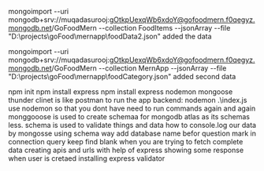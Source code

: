 mongoimport --uri mongodb+srv://muqadasurooj:gOtkpUexqWb6xdoY@gofoodmern.f0qegyz.mongodb.net/GoFoodMern --collection FoodItems --jsonArray --file "D:\projects\goFood\mernapp\foodData2.json"
added the data

mongoimport --uri mongodb+srv://muqadasurooj:gOtkpUexqWb6xdoY@gofoodmern.f0qegyz.mongodb.net/GoFoodMern --collection MernApp --jsonArray --file "D:\projects\goFood\mernapp\foodCategory.json"
added second data

npm init
npm install express
npm install express nodemon mongoose
thunder clinet is like postman
to run the app backend: nodemon .\index.js
use nodemon so that you dont have need to run commands again and again
monggooose is used to create schemaa for mongodb atlas as its schemas less. 
schema is used to validate things and data 
how to console.log our data by mongosse using schema way
add database name befor question mark in connection query
keep find blank when you are trying to fetch complete data
creating apis and urls with help of express
showing some response when user is cretaed
installing express validator
